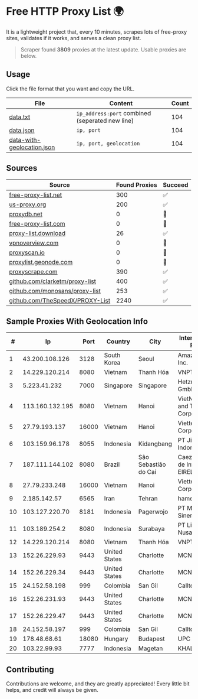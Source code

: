 
# Free HTTP Proxy List 🌍

It is a lightweight project that, every 10 minutes, scrapes lots of free-proxy sites, validates if it works, and serves a clean proxy list.


> Scraper found **3809** proxies at the latest update. Usable proxies are below.

## Usage

Click the file format that you want and copy the URL.


|File|Content|Count|
|----|-------|-----|
|[data.txt](https://raw.githubusercontent.com/themiralay/Proxy-List-World/master/data.txt)|`ip_address:port` combined (seperated new line)|104|
|[data.json](https://raw.githubusercontent.com/themiralay/Proxy-List-World/master/data.json)|`ip, port`|104|
|[data-with-geolocation.json](https://raw.githubusercontent.com/themiralay/Proxy-List-World/master/data-with-geolocation.json)|`ip, port, geolocation`|104|

## Sources

|Source|Found Proxies|Succeed|
|------|-------------|-------|
|[free-proxy-list.net](https://free-proxy-list.net)|300|✅|
|[us-proxy.org](https://www.us-proxy.org)|200|✅|
|[proxydb.net](http://proxydb.net)|0|🚫|
|[free-proxy-list.com](https://free-proxy-list.com/?page=&port=&type%5B%5D=http&type%5B%5D=https&up_time=0&search=Search)|0|🚫|
|[proxy-list.download](https://www.proxy-list.download/HTTP)|26|✅|
|[vpnoverview.com](https://vpnoverview.com/privacy/anonymous-browsing/free-proxy-servers)|0|🚫|
|[proxyscan.io](https://www.proxyscan.io)|0|🚫|
|[proxylist.geonode.com](https://proxylist.geonode.com/api/proxy-list?limit=300&page=1&sort_by=lastChecked&sort_type=desc&protocols=http,https)|0|🚫|
|[proxyscrape.com](https://api.proxyscrape.com/v2/?request=displayproxies&protocol=http&timeout=10000&country=all&ssl=all&anonymity=all)|390|✅|
|[github.com/clarketm/proxy-list](https://raw.githubusercontent.com/clarketm/proxy-list/master/proxy-list-raw.txt)|400|✅|
|[github.com/monosans/proxy-list](https://raw.githubusercontent.com/monosans/proxy-list/main/proxies/http.txt)|253|✅|
|[github.com/TheSpeedX/PROXY-List](https://raw.githubusercontent.com/TheSpeedX/PROXY-List/master/http.txt)|2240|✅|


## Sample Proxies With Geolocation Info

|#|Ip|Port|Country|City|Internet Service Provider|
|-|--|----|-------|----|-------------------------|
|1|43.200.108.126|3128|South Korea|Seoul|Amazon.com, Inc.|
|2|14.229.120.214|8080|Vietnam|Thanh Hóa|VNPT|
|3|5.223.41.232|7000|Singapore|Singapore|Hetzner Online GmbH|
|4|113.160.132.195|8080|Vietnam|Hanoi|VietNam Post and Telecom Corporation|
|5|27.79.193.137|16000|Vietnam|Hanoi|Viettel Corporation|
|6|103.159.96.178|8055|Indonesia|Kidangbang|PT Jinde Grup Indonesia|
|7|187.111.144.102|8080|Brazil|São Sebastião do Caí|Caezar Provedor de Internet EIRELI|
|8|27.79.233.248|16000|Vietnam|Hanoi|Viettel Corporation|
|9|2.185.142.57|6565|Iran|Tehran|hamedan|
|10|103.127.220.70|8181|Indonesia|Pagerwojo|PT Multi Guna Sinergi|
|11|103.189.254.2|8080|Indonesia|Surabaya|PT Lintas Daya Nusantara|
|12|14.229.120.214|8080|Vietnam|Thanh Hóa|VNPT|
|13|152.26.229.93|9443|United States|Charlotte|MCNC|
|14|152.26.229.34|9443|United States|Charlotte|MCNC|
|15|24.152.58.198|999|Colombia|San Gil|Calltopbx S.A.S.|
|16|152.26.231.93|9443|United States|Charlotte|MCNC|
|17|152.26.229.47|9443|United States|Charlotte|MCNC|
|18|24.152.58.197|999|Colombia|San Gil|Calltopbx S.A.S.|
|19|178.48.68.61|18080|Hungary|Budapest|UPC|
|20|103.22.99.93|7777|Indonesia|Magetan|KHALISTAGROUP|



## Contributing

Contributions are welcome, and they are greatly appreciated! Every
little bit helps, and credit will always be given.

